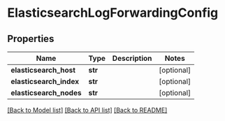 # ElasticsearchLogForwardingConfig

## Properties
Name | Type | Description | Notes
------------ | ------------- | ------------- | -------------
**elasticsearch_host** | **str** |  | [optional] 
**elasticsearch_index** | **str** |  | [optional] 
**elasticsearch_nodes** | **str** |  | [optional] 

[[Back to Model list]](../README.md#documentation-for-models) [[Back to API list]](../README.md#documentation-for-api-endpoints) [[Back to README]](../README.md)


